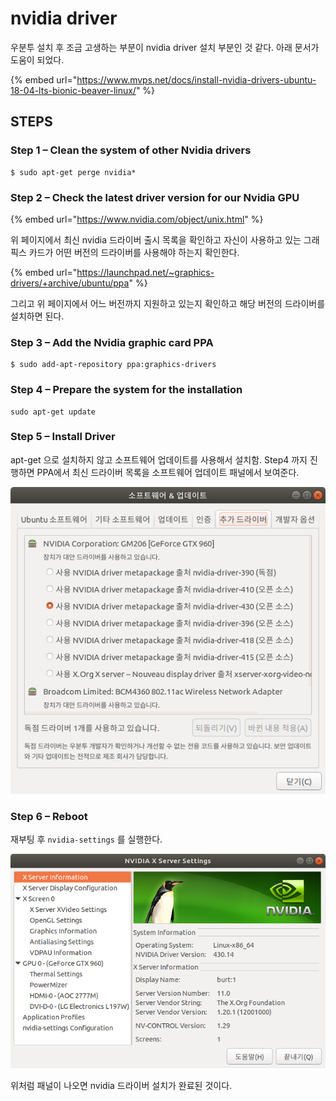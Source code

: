 # nvidia driver

우분투 설치 후 조금 고생하는 부분이  nvidia driver 설치 부분인 것 같다. 아래 문서가 도움이 되었다.

{% embed url="https://www.mvps.net/docs/install-nvidia-drivers-ubuntu-18-04-lts-bionic-beaver-linux/" %}

## STEPS

### **Step 1 – Clean the system of other Nvidia drivers**

```text
$ sudo apt-get perge nvidia*
```

### **Step 2 – Check the latest driver version for our Nvidia GPU**

{% embed url="https://www.nvidia.com/object/unix.html" %}

위 페이지에서 최신 nvidia 드라이버 출시 목록을 확인하고 자신이 사용하고 있는 그래픽스 카드가 어떤 버전의 드라이버를 사용해야 하는지 확인한다.

{% embed url="https://launchpad.net/~graphics-drivers/+archive/ubuntu/ppa" %}

그리고 위 페이지에서 어느 버전까지 지원하고 있는지 확인하고 해당 버전의 드라이버를 설치하면 된다.

### **Step 3 – Add the Nvidia graphic card PPA**

```text
$ sudo add-apt-repository ppa:graphics-drivers
```

### **Step 4 – Prepare the system for the installation**

```text
sudo apt-get update
```

### Step 5 **–** Install Driver

apt-get 으로 설치하지 않고 소프트웨어 업데이트를 사용해서 설치함. Step4 까지 진행하면 PPA에서 최신 드라이버 목록을 소프트웨어 업데이트 패널에서 보여준다.

![](../.gitbook/assets/software_update.png)

### Step 6 **–** Reboot

재부팅 후 `nvidia-settings` 를 실행한다.

![](../.gitbook/assets/nvidia_shot.png)

위처럼 패널이 나오면 nvidia 드라이버 설치가 완료된 것이다. 

